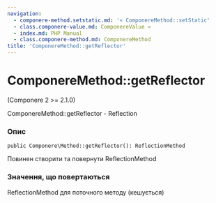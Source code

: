 ```yaml
---
navigation:
  - componere-method.setstatic.md: '« ComponereMethod::setStatic'
  - class.componere-value.md: ComponereValue »
  - index.md: PHP Manual
  - class.componere-method.md: ComponereMethod
title: 'ComponereMethod::getReflector'
---
```

# ComponereMethod::getReflector

(Componere 2 >= 2.1.0)

ComponereMethod::getReflector - Reflection

### Опис

```methodsynopsis
public Componere\Method::getReflector(): ReflectionMethod
```

Повинен створити та повернути ReflectionMethod

### Значення, що повертаються

ReflectionMethod для поточного методу (кешується)
